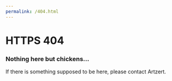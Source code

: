 ```yaml
---
permalink: /404.html
---
```

# HTTPS 404
### Nothing here but chickens...
If there is something supposed to be here, please contact Artzert.
